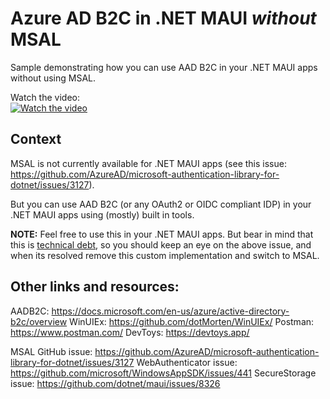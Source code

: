 # Azure AD  B2C in .NET MAUI *without* MSAL
Sample demonstrating how you can use AAD B2C in your .NET MAUI apps without using MSAL.

Watch the video:    
<a href="http://www.youtube.com/watch?feature=player_embedded&v=gQoqg4P-uJ0" target="_blank">
 <img src="http://img.youtube.com/vi/gQoqg4P-uJ0/hqdefault.jpg" alt="Watch the video" />
</a>
## Context

MSAL is not currently available for .NET MAUI apps (see this issue: https://github.com/AzureAD/microsoft-authentication-library-for-dotnet/issues/3127).

But you can use AAD B2C (or any OAuth2 or OIDC compliant IDP) in your .NET MAUI apps using (mostly) built in tools.

**NOTE:** Feel free to use this in your .NET MAUI apps. But bear in mind that this is [technical debt](https://www.youtube.com/watch?v=ASVD4YIOgpU&t=0s), so you should keep an eye on the above issue, and when its resolved remove this custom implementation and switch to MSAL.

## Other links and resources:
AADB2C: https://docs.microsoft.com/en-us/azure/active-directory-b2c/overview
WinUIEx: https://github.com/dotMorten/WinUIEx/
Postman: https://www.postman.com/
DevToys: https://devtoys.app/

MSAL GitHub issue: https://github.com/AzureAD/microsoft-authentication-library-for-dotnet/issues/3127
WebAuthenticator issue: https://github.com/microsoft/WindowsAppSDK/issues/441
SecureStorage issue: https://github.com/dotnet/maui/issues/8326
